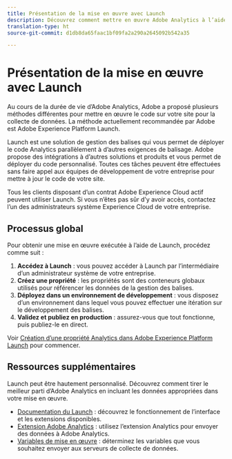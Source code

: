 ```yaml
---
title: Présentation de la mise en œuvre avec Launch
description: Découvrez comment mettre en œuvre Adobe Analytics à l’aide d’Adobe Experience Platform Launch
translation-type: ht
source-git-commit: d1db8da65faac1bf09fa2a290a2645092b542a35

---
```



# Présentation de la mise en œuvre avec Launch

Au cours de la durée de vie d’Adobe Analytics, Adobe a proposé plusieurs méthodes différentes pour mettre en œuvre le code sur votre site pour la collecte de données. La méthode actuellement recommandée par Adobe est Adobe Experience Platform Launch.

Launch est une solution de gestion des balises qui vous permet de déployer le code Analytics parallèlement à d’autres exigences de balisage. Adobe propose des intégrations à d’autres solutions et produits et vous permet de déployer du code personnalisé. Toutes ces tâches peuvent être effectuées sans faire appel aux équipes de développement de votre entreprise pour mettre à jour le code de votre site.

Tous les clients disposant d’un contrat Adobe Experience Cloud actif peuvent utiliser Launch. Si vous n’êtes pas sûr d’y avoir accès, contactez l’un des administrateurs système Experience Cloud de votre entreprise.

## Processus global

Pour obtenir une mise en œuvre exécutée à l’aide de Launch, procédez comme suit :

1. **Accédez à Launch** : vous pouvez accéder à Launch par l’intermédiaire d’un administrateur système de votre entreprise.
2. **Créez une propriété** : les propriétés sont des conteneurs globaux utilisés pour référencer les données de la gestion des balises.
3. **Déployez dans un environnement de développement** : vous disposez d’un environnement dans lequel vous pouvez effectuer une itération sur le développement des balises.
4. **Validez et publiez en production** : assurez-vous que tout fonctionne, puis publiez-le en direct.

Voir [Création d’une propriété Analytics dans Adobe Experience Platform Launch](create-analytics-property.md) pour commencer.

## Ressources supplémentaires

Launch peut être hautement personnalisé. Découvrez comment tirer le meilleur parti d’Adobe Analytics en incluant les données appropriées dans votre mise en œuvre.

* [Documentation du Launch](https://docs.adobe.com/content/help/fr-FR/launch/using/overview.html) : découvrez le fonctionnement de l’interface et les extensions disponibles.
* [Extension Adobe Analytics](https://docs.adobe.com/content/help/fr-FR/launch/using/extensions-ref/adobe-extension/analytics-extension/overview.html) : utilisez l’extension Analytics pour envoyer des données à Adobe Analytics.
* [Variables de mise en œuvre](../vars/overview.md) : déterminez les variables que vous souhaitez envoyer aux serveurs de collecte de données.
